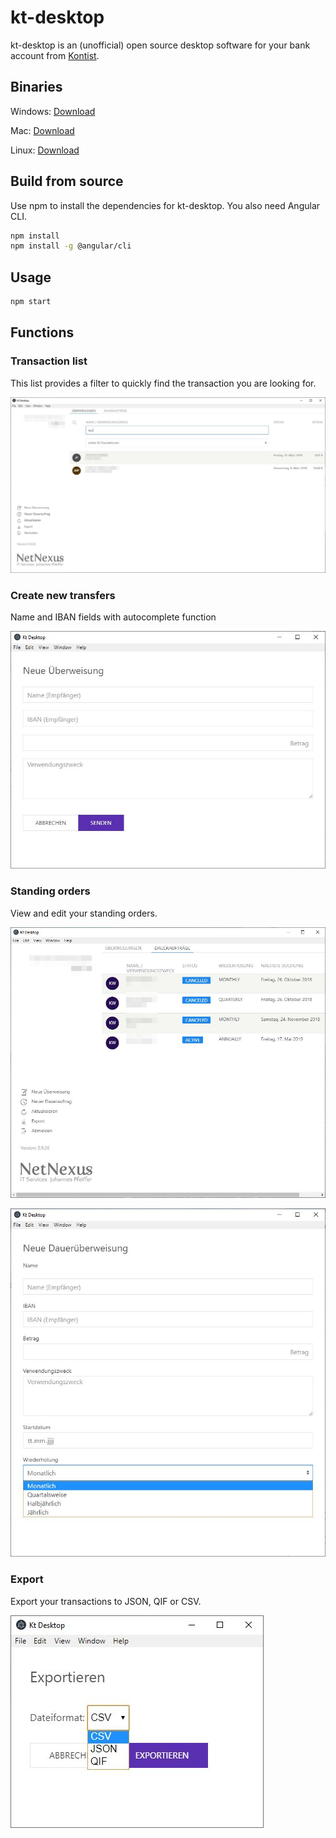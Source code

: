 # kt-desktop

kt-desktop is an (unofficial) open source desktop software for your bank account from [Kontist](https://kontist.com/).

## Binaries 
Windows: [Download](https://netnexus.de/kt-desktop/latest-win)

Mac: [Download](https://netnexus.de/kt-desktop/latest-mac)

Linux: [Download](https://netnexus.de/kt-desktop/latest-linux)

## Build from source

Use npm to install the dependencies for kt-desktop.
You also need Angular CLI.

```bash
npm install
npm install -g @angular/cli
```

## Usage

```bash
npm start
```

## Functions

### Transaction list
This list provides a filter to quickly find the transaction you are looking for.

![bankTransfer](docs/assets/bankTransfer.jpg?raw=true "bankTransfer")


### Create new transfers
Name and IBAN fields with autocomplete function

![bankTransferForm](docs/assets/bankTransferForm.jpg?raw=true "create transfer")


### Standing orders
View and edit your standing orders.

![standingOrder](docs/assets/standingorder.jpg?raw=true "standing order list")

![standingOrderForm](docs/assets/standingorderForm.jpg?raw=true "create standing order")


### Export
Export your transactions to JSON, QIF or CSV.

![standingOrder](docs/assets/export.jpg?raw=true "Export")

